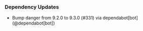 ### Dependency Updates
* Bump danger from 9.2.0 to 9.3.0 (#331) via dependabot[bot] (@dependabot[bot])
